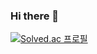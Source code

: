 ### Hi there 👋
[![Solved.ac
프로필](http://mazassumnida.wtf/api/v2/generate_badge?boj=tyjang95)](https://solved.ac/tyjang95)
<!--
**taeyeonjang/taeyeonjang** is a ✨ _special_ ✨ repository because its `README.md` (this file) appears on your GitHub profile.

Here are some ideas to get you started:

- 🔭 I’m currently working on ...
- 🌱 I’m currently learning ...
- 👯 I’m looking to collaborate on ...
- 🤔 I’m looking for help with ...
- 💬 Ask me about ...
- 📫 How to reach me: ...
- 😄 Pronouns: ...
- ⚡ Fun fact: ...
-->
